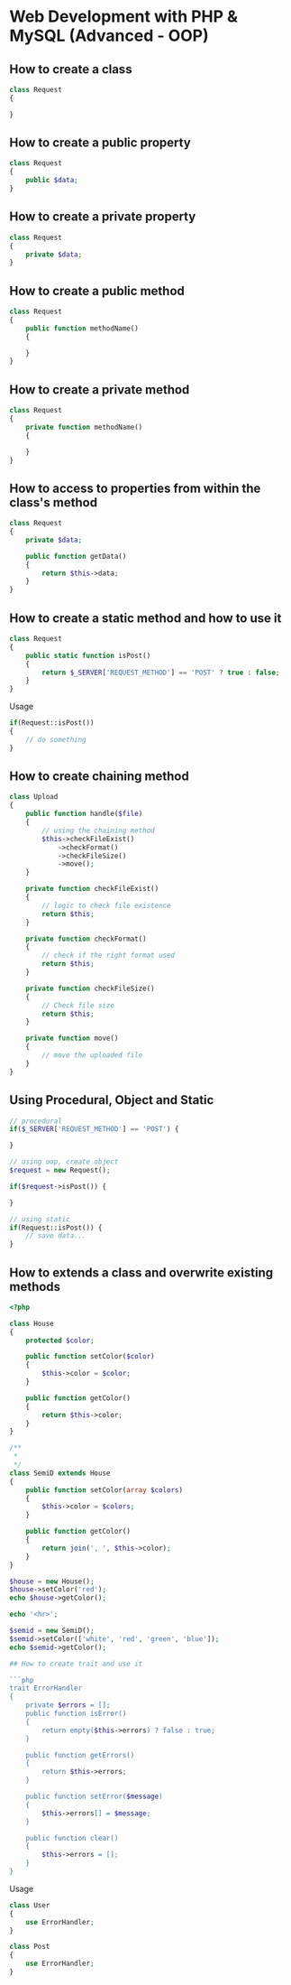 # Web Development with PHP & MySQL (Advanced - OOP)

## How to create a class

```php
class Request 
{

}
```

## How to create a public property

```php
class Request
{
	public $data;
}
```

## How to create a private property

```php
class Request
{
	private $data;
}
```

## How to create a public method

```php
class Request
{
	public function methodName()
	{

	}
}
```

## How to create a private method

```php
class Request
{
	private function methodName()
	{

	}
}
```

## How to access to properties from within the class's method

```php
class Request
{
	private $data;

	public function getData()
	{
		return $this->data;
	}
}
```

## How to create a static method and how to use it

```php
class Request
{
	public static function isPost()
	{
		return $_SERVER['REQUEST_METHOD'] == 'POST' ? true : false;
	}
}
```

Usage

```php
if(Request::isPost())
{
	// do something
}
```

## How to create chaining method

```php
class Upload
{
    public function handle($file)
    {
        // using the chaining method
        $this->checkFileExist()
            ->checkFormat()
            ->checkFileSize()
            ->move();
    }

    private function checkFileExist()
    {
        // logic to check file existence
        return $this;
    }

    private function checkFormat()
    {
        // check if the right format used
        return $this;
    }

    private function checkFileSize()
    {
        // Check file size
        return $this;
    }

    private function move()
    {
        // move the uploaded file
    }
}
```

## Using Procedural, Object and Static

```php
// procedural
if($_SERVER['REQUEST_METHOD'] == 'POST') {

}

// using oop, create object
$request = new Request();

if($request->isPost()) {

}

// using static
if(Request::isPost()) {
    // save data...
}
```

## How to extends a class and overwrite existing methods

```php
<?php

class House
{
    protected $color;

    public function setColor($color)
    {
        $this->color = $color;
    }

    public function getColor()
    {
        return $this->color;
    }
}

/**
 *
 */
class SemiD extends House
{
    public function setColor(array $colors)
    {
        $this->color = $colors;
    }

    public function getColor()
    {
        return join(', ', $this->color);
    }
}

$house = new House();
$house->setColor('red');
echo $house->getColor();

echo '<hr>';

$semid = new SemiD();
$semid->setColor(['white', 'red', 'green', 'blue']);
echo $semid->getColor();

## How to create trait and use it

```php
trait ErrorHandler
{
    private $errors = [];
    public function isError()
    {
        return empty($this->errors) ? false : true;
    }

    public function getErrors()
    {
        return $this->errors;
    }

    public function setError($message)
    {
        $this->errors[] = $message;
    }

    public function clear()
    {
        $this->errors = [];
    }
}
```

Usage

```php
class User
{
    use ErrorHandler;
}
```

```php
class Post
{
    use ErrorHandler;
}
```